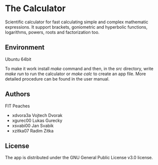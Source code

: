 # The Calculator

Scientific calculator for fast calculating simple and complex mathematic expressions. It support brackets, goniometric and hyperbolic functions, logarithms, powers, roots and factorization too.

Environment
---------

Ubuntu 64bit

To make it work install *make* command and then, in the *src* directory, write *make run* to run the calculator or *make calc* to create an app file. More detailed procedure can be found in the user manual.

Authors
------

FIT Peaches
* xdvora3a Vojtech Dvorak 
* xgurec00 Lukas Gurecky 
* xsvabi00 Jan Svabik 
* xzitka07 Radim Zitka

License
-------

The app is distributed under the GNU General Public License v3.0 license.